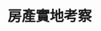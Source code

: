---
title: "房產實地考察"
video_id: "mHcaldyv-NQ"
video_url: "https://youtu.be/mHcaldyv-NQ"
description: "跟著Marco實地探訪清邁優質房產項目"
thumbnail: "https://img.youtube.com/vi/mHcaldyv-NQ/hqdefault.jpg"
published: true
order: 3
---